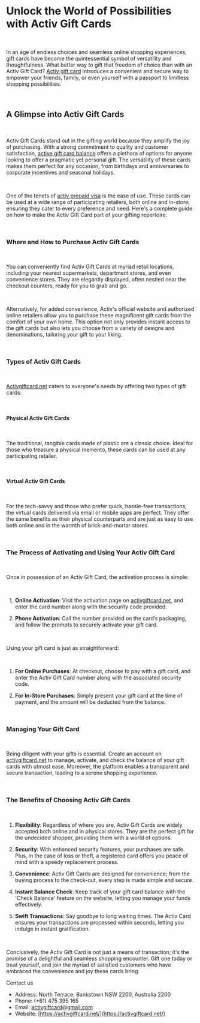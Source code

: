 ﻿**Unlock the World of Possibilities with Activ Gift Cards**
===========================================================

  
 

In an age of endless choices and seamless online shopping experiences, gift cards have become the quintessential symbol of versatility and thoughtfulness. What better way to gift that freedom of choice than with an Activ Gift Card? [Activ gift card](https://activgiftcard.net/) introduces a convenient and secure way to empower your friends, family, or even yourself with a passport to limitless shopping possibilities.

  
 

**A Glimpse into Activ Gift Cards**
-----------------------------------

  
 

Activ Gift Cards stand out in the gifting world because they amplify the joy of purchasing. With a strong commitment to quality and customer satisfaction, [active gift card balance](https://activgiftcard.net/) offers a plethora of options for anyone looking to offer a pragmatic yet personal gift. The versatility of these cards makes them perfect for any occasion, from birthdays and anniversaries to corporate incentives and seasonal holidays.

  
 

One of the tenets of [activ prepaid visa](https://activgiftcard.net/) is the ease of use. These cards can be used at a wide range of participating retailers, both online and in-store, ensuring they cater to every preference and need. Here's a complete guide on how to make the Activ Gift Card part of your gifting repertoire.

  
 

### **Where and How to Purchase Activ Gift Cards**

  
 

You can conveniently find Activ Gift Cards at myriad retail locations, including your nearest supermarkets, department stores, and even convenience stores. They are elegantly displayed, often nestled near the checkout counters, ready for you to grab and go.

  
 

Alternatively, for added convenience, Activ's official website and authorized online retailers allow you to purchase these magnificent gift cards from the comfort of your own home. This option not only provides instant access to the gift cards but also lets you choose from a variety of designs and denominations, tailoring your gift to your liking.

  
 

### **Types of Activ Gift Cards**

  
 

[Activgiftcard.net](https://activgiftcard.net/) caters to everyone's needs by offering two types of gift cards:

  
 

#### **Physical Activ Gift Cards**

  
 

The traditional, tangible cards made of plastic are a classic choice. Ideal for those who treasure a physical memento, these cards can be used at any participating retailer.

  
 

#### **Virtual Activ Gift Cards**

  
 

For the tech-savvy and those who prefer quick, hassle-free transactions, the virtual cards delivered via email or mobile apps are perfect. They offer the same benefits as their physical counterparts and are just as easy to use both online and in the warmth of brick-and-mortar stores.

  
 

### **The Process of Activating and Using Your Activ Gift Card**

  
 

Once in possession of an Activ Gift Card, the activation process is simple:

  
 

1.  **Online Activation**: Visit the activation page on [activgiftcard.net](https://activgiftcard.net/), and enter the card number along with the security code provided.
    
2.  **Phone Activation**: Call the number provided on the card’s packaging, and follow the prompts to securely activate your gift card.
    

  
 

Using your gift card is just as straightforward:

  
 

1.  **For Online Purchases**: At checkout, choose to pay with a gift card, and enter the Activ Gift Card number along with the associated security code.
    
2.  **For In-Store Purchases**: Simply present your gift card at the time of payment, and the amount will be deducted from the balance.
    

  
 

### **Managing Your Gift Card**

  
 

Being diligent with your gifts is essential. Create an account on [activgiftcard.net](https://activgiftcard.net/) to manage, activate, and check the balance of your gift cards with utmost ease. Moreover, the platform enables a transparent and secure transaction, leading to a serene shopping experience.

  
 

### **The Benefits of Choosing Activ Gift Cards**

  
 

1.  **Flexibility**: Regardless of where you are, Activ Gift Cards are widely accepted both online and in physical stores. They are the perfect gift for the undecided shopper, providing them with a world of options.
    
2.  **Security**: With enhanced security features, your purchases are safe. Plus, in the case of loss or theft, a registered card offers you peace of mind with a speedy replacement process.
    
3.  **Convenience**: Activ Gift Cards are designed for convenience; from the buying process to the check-out, every step is made simple and secure.
    
4.  **Instant Balance Check**: Keep track of your gift card balance with the 'Check Balance' feature on the website, letting you manage your funds effectively.
    
5.  **Swift Transactions**: Say goodbye to long waiting times. The Activ Card ensures your transactions are processed within seconds, letting you indulge in instant gratification.
    

  
 

Conclusively, the Activ Gift Card is not just a means of transaction; it's the promise of a delightful and seamless shopping encounter. Gift one today or treat yourself, and join the myriad of satisfied customers who have embraced the convenience and joy these cards bring.

Contact us

* Address: North Terrace, Bankstown NSW 2200, Australia 2200 
* Phone: (+61) 475 395 165 
* Email: [activgiftcard@gmail.com](mailto:activgiftcard@gmail.com)
* Website: [https://activgiftcard.net/](https://activgiftcard.net/)